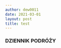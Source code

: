 ```yaml
---
author: dew0011
date: 2021-03-01
layout: post
title: test
---
```


<body>
    <div class="translate">
        <h3 title="TRAVEL DIARY">DZIENNIK PODRÓŻY</h3>
        <br>
    </div>
</body>
